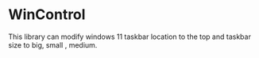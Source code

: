 # WinControl
This library can modify windows 11 taskbar location to the top and taskbar size to big, small , medium.

